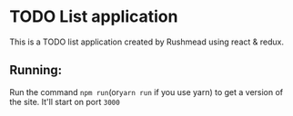 # TODO List application
This is a TODO list application created by Rushmead using react & redux.
## Running:
Run the command `npm run`(or`yarn run` if you use yarn) to get a version of the site. It'll start on port `3000`
